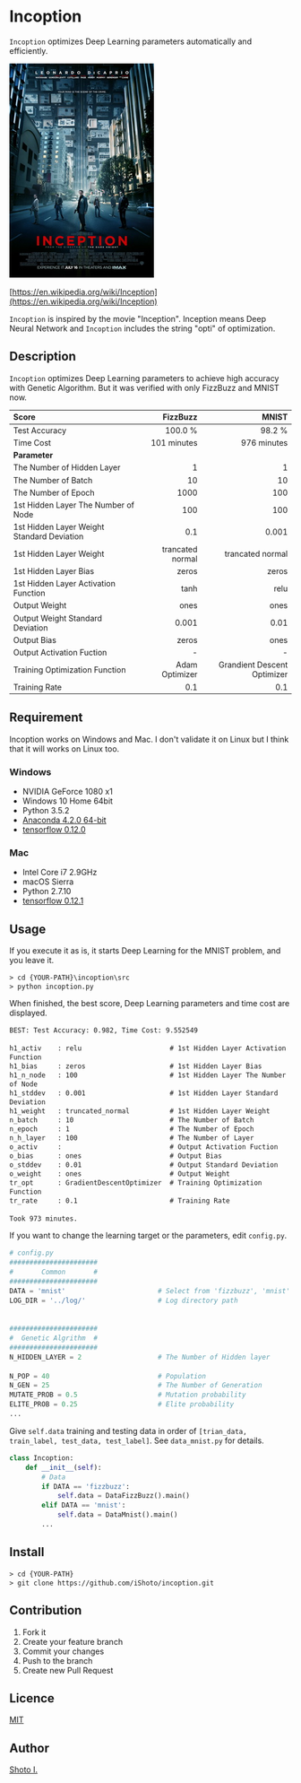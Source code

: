 Incoption
====

`Incoption` optimizes Deep Learning parameters automatically and efficiently.

![pic](inception.jpg)

[https://en.wikipedia.org/wiki/Inception](https://en.wikipedia.org/wiki/Inception)

`Incoption` is inspired by the movie "Inception".
Inception means Deep Neural Network and `Incoption` includes the string "opti" of optimization.


## Description
`Incoption` optimizes Deep Learning parameters to achieve high accuracy with Genetic Algorithm.
But it was verified with only FizzBuzz and MNIST now.

|Score                                      |FizzBuzz         |MNIST                       |
|:------------------------------------------|----------------:|---------------------------:|
|Test Accuracy                              |100.0 %          |98.2 %                      |
|Time Cost                                  |101 minutes      |976 minutes                 |
|**Parameter**                              |                 |                            |
|The Number of Hidden Layer                 |1                |1                           |
|The Number of Batch                        |10               |10                          |
|The Number of Epoch                        |1000             |100                         |
|1st Hidden Layer The Number of Node        |100              |100                         |
|1st Hidden Layer Weight Standard Deviation |0.1              |0.001                       |
|1st Hidden Layer Weight                    |trancated normal |trancated normal            |
|1st Hidden Layer Bias                      |zeros            |zeros                       |
|1st Hidden Layer Activation Function       |tanh             |relu                        |
|Output Weight                              |ones             |ones                        |
|Output Weight Standard Deviation           |0.001            |0.01                        |
|Output Bias                                |zeros            |ones                        |
|Output Activation Fuction                  |-                |-                           |
|Training Optimization Function             |Adam Optimizer   |Grandient Descent Optimizer |
|Training Rate                              |0.1              |0.1                         |


## Requirement
Incoption works on Windows and Mac.
I don't validate it on Linux but I think that it will works on Linux too.

### Windows
- NVIDIA GeForce 1080 x1
- Windows 10 Home 64bit
- Python 3.5.2
- [Anaconda 4.2.0 64-bit](https://www.continuum.io/downloads)
- [tensorflow 0.12.0](https://www.tensorflow.org/get_started/os_setup)

### Mac
- Intel Core i7 2.9GHz
- macOS Sierra
- Python 2.7.10
- [tensorflow 0.12.1](https://www.tensorflow.org/get_started/os_setup)


## Usage
If you execute it as is, it starts Deep Learning for the MNIST problem, and you leave it.

```
> cd {YOUR-PATH}\incoption\src
> python incoption.py
```

When finished, the best score, Deep Learning parameters and time cost are displayed.

```
BEST: Test Accuracy: 0.982, Time Cost: 9.552549

h1_activ    : relu                      # 1st Hidden Layer Activation Function
h1_bias     : zeros                     # 1st Hidden Layer Bias
h1_n_node   : 100                       # 1st Hidden Layer The Number of Node
h1_stddev   : 0.001                     # 1st Hidden Layer Standard Deviation
h1_weight   : truncated_normal          # 1st Hidden Layer Weight
n_batch     : 10                        # The Number of Batch
n_epoch     : 1                         # The Number of Epoch
n_h_layer   : 100                       # The Number of Layer
o_activ     :                           # Output Activation Fuction
o_bias      : ones                      # Output Bias
o_stddev    : 0.01                      # Output Standard Deviation
o_weight    : ones                      # Output Weight
tr_opt      : GradientDescentOptimizer  # Training Optimization Function
tr_rate     : 0.1                       # Training Rate

Took 973 minutes.
```

If you want to change the learning target or the parameters, edit `config.py`.

```python
# config.py
######################
#       Common       #
######################
DATA = 'mnist'                       # Select from 'fizzbuzz', 'mnist'
LOG_DIR = '../log/'                  # Log directory path


######################
#  Genetic Algrithm  #
######################
N_HIDDEN_LAYER = 2                   # The Number of Hidden layer

N_POP = 40                           # Population
N_GEN = 25                           # The Number of Generation
MUTATE_PROB = 0.5                    # Mutation probability
ELITE_PROB = 0.25                    # Elite probability
...
```

Give `self.data` training and testing data in order of `[trian_data, train_label, test_data, test_label]`.
See `data_mnist.py` for details.

```python
class Incoption:
	def __init__(self):
		# Data
		if DATA == 'fizzbuzz':
			self.data = DataFizzBuzz().main()
		elif DATA == 'mnist':
			self.data = DataMnist().main()
        ...
```


## Install
```
> cd {YOUR-PATH}
> git clone https://github.com/iShoto/incoption.git
```


## Contribution
1. Fork it
2. Create your feature branch
3. Commit your changes
4. Push to the branch
5. Create new Pull Request


## Licence
[MIT](https://github.com/iShoto/incoption/blob/master/LICENSE)


## Author
[Shoto I.](https://github.com/iShoto)

